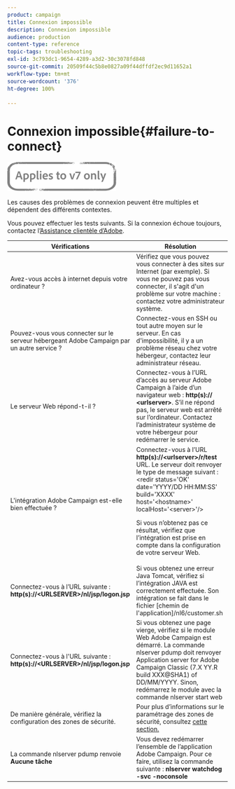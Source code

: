 ```yaml
---
product: campaign
title: Connexion impossible
description: Connexion impossible
audience: production
content-type: reference
topic-tags: troubleshooting
exl-id: 3c793dc1-9654-4289-a3d2-30c3078fd848
source-git-commit: 20509f44c5b8e0827a09f44dffdf2ec9d11652a1
workflow-type: tm+mt
source-wordcount: '376'
ht-degree: 100%

---
```


# Connexion impossible{#failure-to-connect}

![](../../assets/v7-only.svg)

Les causes des problèmes de connexion peuvent être multiples et dépendent des différents contextes.

Vous pouvez effectuer les tests suivants. Si la connexion échoue toujours, contactez l’[Assistance clientèle d’Adobe](https://helpx.adobe.com/fr/enterprise/admin-guide.html/enterprise/using/support-for-experience-cloud.ug.html).



<table> 
<thead> 
<tr> 
<th>Vérifications<br /> </th> 
<th>Résolution<br /> </th> 
</tr> 
</thead> 
<tbody> 
<tr> 
<td>Avez-vous accès à internet depuis votre ordinateur ?</td> 
<td>Vérifiez que vous pouvez vous connecter à des sites sur Internet (par exemple). Si vous ne pouvez pas vous connecter, il s'agit d'un problème sur votre machine : contactez votre administrateur système.</td>
</tr>
<tr> 
<td>Pouvez-vous vous connecter sur le serveur hébergeant Adobe Campaign par un autre service ?</td> 
<td>Connectez-vous en SSH ou tout autre moyen sur le serveur. En cas d'impossibilité, il y a un problème réseau chez votre hébergeur, contactez leur administrateur réseau.</td>
</tr>
<tr> 
<td>Le serveur Web répond-t-il ?</td> 
<td>Connectez-vous à l’URL d’accès au serveur Adobe Campaign à l’aide d’un navigateur web : <b>http(s):// &lt;urlserver&gt;</b>. S’il ne répond pas, le serveur web est arrêté sur l’ordinateur. Contactez l’administrateur système de votre hébergeur pour redémarrer le service.</td>
</tr>
<tr> 
<td>L'intégration Adobe Campaign est-elle bien effectuée ?</td> 
<td>Connectez-vous à l’URL <b>http(s)://&lt;urlserver&gt;/r/test</b> URL. Le serveur doit renvoyer le type de message suivant : &lt;redir status='OK' date='YYYY/DD HH:MM:SS' build='XXXX' host='&lt;hostname&gt;' localHost='&lt;server&gt;'/&gt;

Si vous n’obtenez pas ce résultat, vérifiez que l’intégration est prise en compte dans la configuration de votre serveur Web.</td>
</tr>
<tr> 
<td>Connectez-vous à l’URL suivante : <b>http(s)://&lt;URLSERVER&gt;/nl/jsp/logon.jsp</b></td>
<td>Si vous obtenez une erreur Java Tomcat, vérifiez si l’intégration JAVA est correctement effectuée. Son intégration se fait dans le fichier [chemin de l'application]/nl6/customer.sh</td>
</tr>
<tr> 
<td>Connectez-vous à l'URL suivante : <b>http(s)://&lt;URLSERVER&gt;/nl/jsp/logon.jsp</b></td>
<td>Si vous obtenez une page vierge, vérifiez si le module Web Adobe Campaign est démarré. La commande nlserver pdump doit renvoyer Application server for Adobe Campaign Classic (7.X YY.R build XXX@SHA1) of DD/MM/YYYY. Sinon, redémarrez le module avec la commande nlserver start web</td>
</tr>
<tr>
<td>De manière générale, vérifiez la configuration des zones de sécurité.</td>
<td>Pour plus d’informations sur le paramétrage des zones de sécurité, consultez <a href="https://experienceleague.adobe.com/docs/campaign-classic/using/installing-campaign-classic/additional-configurations/configuring-campaign-server.html?lang=fr#configuring-campaign-server"/>cette section.</a></td>
</tr>
<tr>
<td>La commande nlserver pdump renvoie <b>Aucune tâche</b></td>
<td>Vous devez redémarrer l’ensemble de l’application Adobe Campaign. Pour ce faire, utilisez la commande suivante : <b>nlserver watchdog -svc -noconsole</b></td>
</tr>
</tbody> 
</table>
